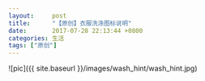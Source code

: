 ```yaml
---
layout:     post
title:      "【原创】衣服洗涤图标说明"
date:       2017-07-28 22:13:44 +0800
categories: 生活
tags: ["原创"]
---
```

![pic]({{ site.baseurl }}/images/wash_hint/wash_hint.jpg)<br>
